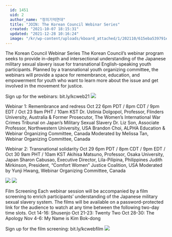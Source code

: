 ```yaml
---
  id: 1451
  uid: 2
  author_name: "정의기억연대"
  title: "JOIN: The Korean Council Webinar Series"
  created: "2021-10-07 18:15:31"
  updated: "2021-12-28 10:16:24"
  image: "/kr/wp-content/uploads/kboard_attached/1/202110/615eba539791e9117488.png"
---
```

The Korean Council Webinar Series
The Korean Council’s webinar program seeks to provide in-depth and intersectional understanding of the Japanese military sexual slavery issue for transnational English-speaking youth participants. Planned by a transnational youth organizing committee, the webinars will provide a space for remembrance, education, and empowerment for youth who want to learn more about the issue and get involved in the movement for justice.

Sign up for the webinars: bit.ly/kcweb21
![](/kr/wp-content/uploads/kboard_attached/1/202110/615eba539791e9117488.png)

Webinar 1: Remembrance and redress
Oct 22 6pm PDT / 8pm CDT / 9pm EDT / Oct 23 9am PHT / 10am KST
Dr. Ustinia Dolgopol, Professor, Flinders University, Australia & Former Prosecutor, The Women’s International War Crimes Tribunal on Japan’s Military Sexual Slavery
Dr. Liz Son, Associate Professor, Northwestern University, USA
Brandon Choi, ALPHA Education & Webinar Organizing Committee, Canada
Moderated by Melissa Tan, Webinar Organizing Committee, Canada

Webinar 2: Transnational solidarity
Oct 29 6pm PDT / 8pm CDT / 9pm EDT / Oct 30 9am PHT / 10am KST
Akihisa Matsuno, Professor, Osaka University, Japan
Sharon Cabusao, Executive Director, Lila-Pilipina, Philippines
Judith Mirkinson, President, “Comfort Women” Justice Coalition, USA
Moderated by Yunji Hwang, Webinar Organizing Committee, Canada

 ![](/kr/wp-content/uploads/kboard_attached/1/202110/615eba539925b1965074.png)
 ![](/kr/wp-content/uploads/kboard_attached/1/202110/615eba5399e451313852.png)

Film Screening
Each webinar session will be accompanied by a film screening to enrich participants’ understanding of the Japanese military sexual slavery system. The films will be available on a password-protected link for the audience to watch at any time between the following two-day time slots.
Oct 14-16: Shusenjo
Oct 21-23: Twenty Two
Oct 28-30: The Apology
Nov 4-6: My Name is Kim Bok-dong

Sign up for the film screening: bit.ly/kcwebfilm
 ![](/kr/wp-content/uploads/kboard_attached/1/202110/615eba53959d25375338.png)